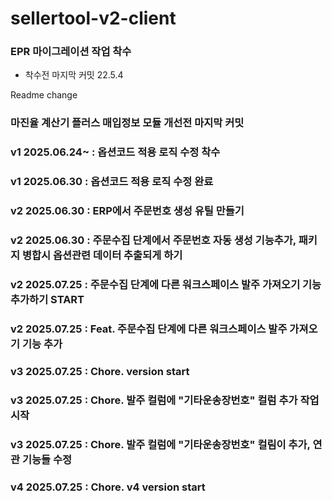 # sellertool-v2-client

### EPR 마이그레이션 작업 착수
- 착수전 마지막 커밋 22.5.4

Readme change

### 마진율 계산기 플러스 매입정보 모듈 개선전 마지막 커밋

### v1 2025.06.24~ : 옵션코드 적용 로직 수정 착수
### v1 2025.06.30 : 옵션코드 적용 로직 수정 완료

### v2 2025.06.30 : ERP에서 주문번호 생성 유틸 만들기
### v2 2025.06.30 : 주문수집 단계에서 주문번호 자동 생성 기능추가, 패키지 병합시 옵션관련 데이터 추출되게 하기
### v2 2025.07.25 : 주문수집 단계에 다른 워크스페이스 발주 가져오기 기능 추가하기 START
### v2 2025.07.25 : Feat. 주문수집 단계에 다른 워크스페이스 발주 가져오기 기능 추가

### v3 2025.07.25 : Chore. version start
### v3 2025.07.25 : Chore. 발주 컬럼에 "기타운송장번호" 컬럼 추가 작업 시작
### v3 2025.07.25 : Chore. 발주 컬럼에 "기타운송장번호" 컬림이 추가, 연관 기능들 수정

### v4 2025.07.25 : Chore. v4 version start